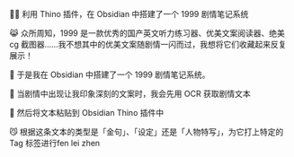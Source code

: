✍🏻 利用 Thino 插件，在 Obsidian 中搭建了一个 1999 剧情笔记系统

😹 众所周知，1999 是一款优秀的国产英文听力练习器、优美文案阅读器、绝美 cg 截图器……我不想其中的优美文案随剧情一闪而过，我想将它们收藏起来反复展示！

💎 于是我在 Obsidian 中搭建了一个 1999 剧情笔记系统。

📝 当剧情中出现让我印象深刻的文案时，我会先用 OCR 获取剧情文本

📖 然后将文本粘贴到 Obsidian Thino 插件中

😼 根据这条文本的类型是「金句」、「设定」还是「人物特写」，为它打上特定的 Tag 标签进行fen lei zhen